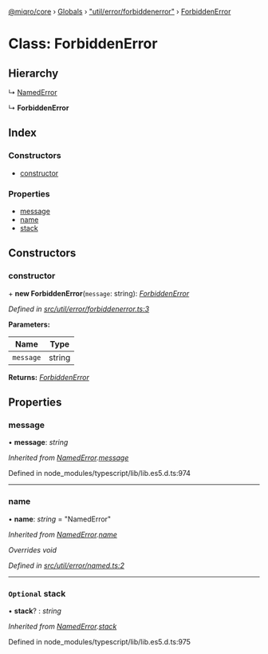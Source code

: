 [@miqro/core](../README.md) › [Globals](../globals.md) › ["util/error/forbiddenerror"](../modules/_util_error_forbiddenerror_.md) › [ForbiddenError](_util_error_forbiddenerror_.forbiddenerror.md)

# Class: ForbiddenError

## Hierarchy

  ↳ [NamedError](_util_error_named_.namederror.md)

  ↳ **ForbiddenError**

## Index

### Constructors

* [constructor](_util_error_forbiddenerror_.forbiddenerror.md#constructor)

### Properties

* [message](_util_error_forbiddenerror_.forbiddenerror.md#message)
* [name](_util_error_forbiddenerror_.forbiddenerror.md#name)
* [stack](_util_error_forbiddenerror_.forbiddenerror.md#optional-stack)

## Constructors

###  constructor

\+ **new ForbiddenError**(`message`: string): *[ForbiddenError](_util_error_forbiddenerror_.forbiddenerror.md)*

*Defined in [src/util/error/forbiddenerror.ts:3](https://github.com/claukers/miqro-core/blob/543c996/src/util/error/forbiddenerror.ts#L3)*

**Parameters:**

Name | Type |
------ | ------ |
`message` | string |

**Returns:** *[ForbiddenError](_util_error_forbiddenerror_.forbiddenerror.md)*

## Properties

###  message

• **message**: *string*

*Inherited from [NamedError](_util_error_named_.namederror.md).[message](_util_error_named_.namederror.md#message)*

Defined in node_modules/typescript/lib/lib.es5.d.ts:974

___

###  name

• **name**: *string* = "NamedError"

*Inherited from [NamedError](_util_error_named_.namederror.md).[name](_util_error_named_.namederror.md#name)*

*Overrides void*

*Defined in [src/util/error/named.ts:2](https://github.com/claukers/miqro-core/blob/543c996/src/util/error/named.ts#L2)*

___

### `Optional` stack

• **stack**? : *string*

*Inherited from [NamedError](_util_error_named_.namederror.md).[stack](_util_error_named_.namederror.md#optional-stack)*

Defined in node_modules/typescript/lib/lib.es5.d.ts:975
